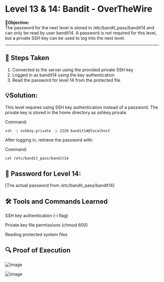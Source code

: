 # Level 13 & 14: Bandit - OverTheWire

**🎯Objective:**  
The password for the next level is stored in /etc/bandit_pass/bandit14 and can only be read by user bandit14. A password is not required for this level, but a private SSH key can be used to log into the next level.

---

## 📝 Steps Taken
1. Connected to the server using the provided private SSH key
2. Logged in as bandit14 using the key authentication
3. Read the password for level 14 from the protected file


## 💡Solution:
This level requires using SSH key authentication instead of a password. The private key is stored in the home directory as sshkey.private.

  Command:
   ```bash
   ssh -i sshkey.private -p 2220 bandit14@localhost
```

After logging in, retrieve the password with:

Command:
   ```bash
   cat /etc/bandit_pass/bandit14
```

## 🔑 Password for Level 14:
[The actual password from /etc/bandit_pass/bandit14] 

## 🛠️ Tools and Commands Learned
SSH key authentication (-i flag)

Private key file permissions (chmod 600)

Reading protected system files

## 🔍 Proof of Execution

![image](https://github.com/user-attachments/assets/98861e20-f3e0-480e-a853-a974a3a05432)

![image](https://github.com/user-attachments/assets/f230d4b7-cb70-47ed-ae94-2b9083f33bbc)

